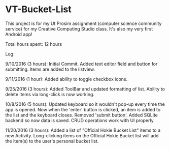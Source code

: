 # VT-Bucket-List
This project is for my Ut Prosim assignment (computer science community service) for my Creative Computing Studio class. It's also my very first Android app!

Total hours spent: 12 hours

Log:

9/10/2016 (3 hours): 
  Initial Commit. Added text editor field and button for submitting. Items are added to the listview.
  
9/11/2016 (1 hour):
  Added ability to toggle checkbox icons.
  
9/25/2016 (3 hours):
  Added ToolBar and updated formatting of list.
  Ability to delete items via long-click is now working.
  
10/8/2016 (5 hours):
  Updated keyboard so it wouldn't pop-up every time the app is opened.
  Now when the 'enter' button is clicked, an item is added to the list and the keyboard closes. Removed 'submit button'.
  Added SQLite backend so now data is saved. CRUD operations work with UI properly.
  
11/20/2016 (3 hours):
  Added a list of "Official Hokie Bucket List" items to a new Activity. Long-clicking items on the Official Hokie Bucket list will add the item(s) to the user's personal bucket list.
  
  
